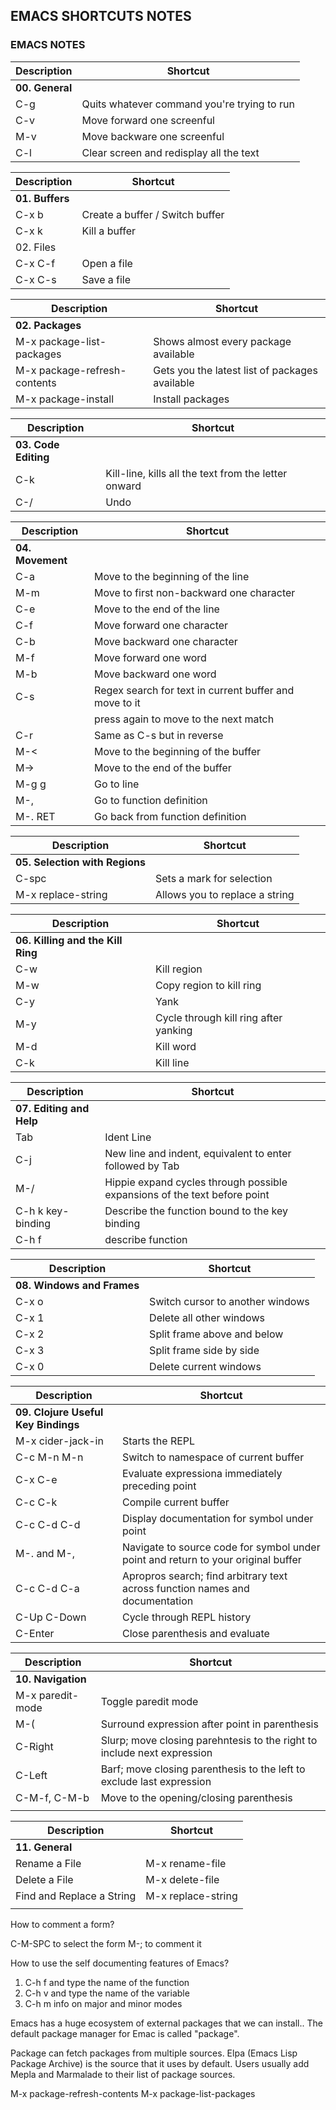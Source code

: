 ## EMACS SHORTCUTS NOTES

### EMACS NOTES

| Description               | Shortcut                                       |
| ------------------------- | ---------------------------------------------- |
| **00. General**           |                                                |
| C-g                       | Quits whatever command you're trying to run    |
| C-v                       | Move forward one screenful                     |
| M-v                       | Move backware one screenful                    |
| C-l                       | Clear screen and redisplay all the text        |


| Description               | Shortcut                                       |
| ------------------------- | ---------------------------------------------- |
| **01. Buffers**           |                                                |
| C-x b                     | Create a buffer / Switch buffer                |
| C-x k                     | Kill a buffer                                  |
| 02. Files                 |                                                |
| C-x C-f                   | Open a file                                    |
| C-x C-s                   | Save a file                                    |

| Description                  | Shortcut                                       |
| -------------------------    | ---------------------------------------------- |
| **02. Packages**             |                                                |
| M-x package-list-packages    | Shows almost every package available           |
| M-x package-refresh-contents | Gets you the latest list of packages available |
| M-x package-install          | Install packages                               |

| Description               | Shortcut                                             |
| ------------------------- | ----------------------------------------------       |
| **03. Code Editing**      |                                                      |
| C-k                       | Kill-line, kills all the text from the letter onward |
| C-/                       | Undo                                                 |

| Description               | Shortcut                                               |
| ------------------------- | ----------------------------------------------         |
| **04. Movement**          |                                                        |
| C-a                       | Move to the beginning of the line                      |
| M-m                       | Move to first non-backward one character               |
| C-e                       | Move to the end of the line                            |
| C-f                       | Move forward one character                             |
| C-b                       | Move backward one character                            |
| M-f                       | Move forward one word                                  |
| M-b                       | Move backward one word                                 |
| C-s                       | Regex search for text in current buffer and move to it |
|                           | press again to move to the next match                  |
| C-r                       | Same as C-s but in reverse                             |
| M-<                       | Move to the beginning of the buffer                    |
| M->                       | Move to the end of the buffer                          |
| M-g g                     | Go to line                                             |
| M-,                       | Go to function definition                              |
| M-. RET                   | Go back from function definition                       |

| Description                    | Shortcut                                       |
| -------------------------      | ---------------------------------------------- |
| **05. Selection with Regions** |                                                |
| C-spc                          | Sets a mark for selection                      |
| M-x replace-string             | Allows you to replace a string                 |

| Description                       | Shortcut                                       |
| -------------------------         | ---------------------------------------------- |
| **06. Killing and the Kill Ring** |                                                |
| C-w                               | Kill region                                    |
| M-w                               | Copy region to kill ring                       |
| C-y                               | Yank                                           |
| M-y                               | Cycle through kill ring after yanking          |
| M-d                               | Kill word                                      |
| C-k                               | Kill line                                      |

| Description               | Shortcut                                                                  |
| ------------------------- | ----------------------------------------------                            |
| **07. Editing and Help**  |                                                                           |
| Tab                       | Ident Line                                                                |
| C-j                       | New line and indent, equivalent to enter followed by Tab                  |
| M-/                       | Hippie expand cycles through possible expansions of the text before point |
| C-h k key-binding         | Describe the function bound to the key binding                            |
| C-h f                     | describe function                                                         |

| Description                | Shortcut                                       |
| -------------------------  | ---------------------------------------------- |
| **08. Windows and Frames** |                                                |
| C-x o                      | Switch cursor to another windows               |
| C-x 1                      | Delete all other windows                       |
| C-x 2                      | Split frame above and below                    |
| C-x 3                      | Split frame side by side                       |
| C-x 0                      | Delete current windows                         |


| Description                         | Shortcut                                                                          |
| -------------------------           | ----------------------------------------------                                    |
| **09. Clojure Useful Key Bindings** |                                                                                   |
| M-x cider-jack-in                   | Starts the REPL                                                                   |
| C-c M-n M-n                         | Switch to namespace of current buffer                                             |
| C-x C-e                             | Evaluate expressiona immediately preceding point                                  |
| C-c C-k                             | Compile current buffer                                                            |
| C-c C-d C-d                         | Display documentation for symbol under point                                      |
| M-. and M-,                         | Navigate to source code for symbol under point and return to your original buffer |
| C-c C-d C-a                         | Apropros search; find arbitrary text across function names and documentation      |
| C-Up C-Down                         | Cycle through REPL history                                                        |
| C-Enter                             | Close parenthesis and evaluate                                                    |

| Description               | Shortcut                                                                |
| ------------------------- | ----------------------------------------------                          |
| **10. Navigation**        |                                                                         |
| M-x paredit-mode          | Toggle paredit mode                                                     |
| M-(                       | Surround expression after point in parenthesis                          |
| C-Right                   | Slurp; move closing parehntesis to the right to include next expression |
| C-Left                    | Barf; move closing parenthesis to the left to exclude last expression   |
| C-M-f, C-M-b              | Move to the opening/closing parenthesis                                 |
|                           |                                                                         |


| Description               | Shortcut                                       |
| ------------------------- | ---------------------------------------------- |
| **11. General**           |                                                |
| Rename a File             | M-x rename-file                                |
| Delete a File             | M-x delete-file                                |
| Find and Replace a String | M-x replace-string                             |
|                           |                                                |


How to comment a form?

C-M-SPC to select the form
M-; to comment it


How to use the self documenting features of Emacs?

01. C-h f and type the name of the function
02. C-h v and type the name of the variable
03. C-h m info on major and minor modes

Emacs has a huge ecosystem of external packages that we can install..
The default package manager for Emac is called "package".

Package can fetch packages from multiple sources.
Elpa (Emacs Lisp Package Archive) is the source that it uses by default.
Users usually add Mepla and Marmalade to their list of package sources.

M-x package-refresh-contents
M-x package-list-packages